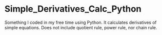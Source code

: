 # Simple_Derivatives_Calc_Python
Something I coded in my free time using Python. It calculates derivatives of simple equations. Does not include quotient rule, power rule, nor chain rule.
